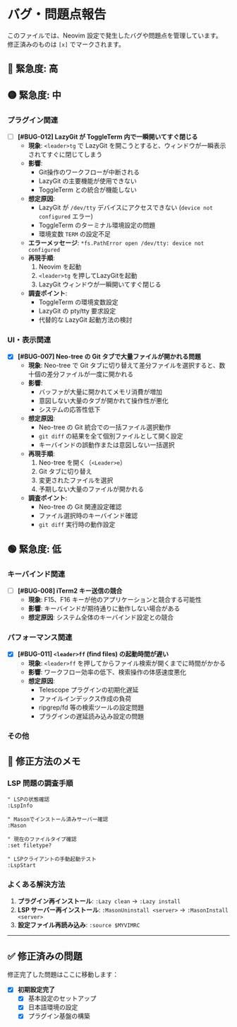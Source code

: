 # バグ・問題点報告

このファイルでは、Neovim 設定で発生したバグや問題点を管理しています。
修正済みのものは `[x]` でマークされます。

## 🚨 緊急度: 高

## 🟡 緊急度: 中

### プラグイン関連

- [ ] **[#BUG-012] LazyGit が ToggleTerm 内で一瞬開いてすぐ閉じる**
  - **現象**: `<leader>tg` で LazyGit を開こうとすると、ウィンドウが一瞬表示されてすぐに閉じてしまう
  - **影響**:
    - Git操作のワークフローが中断される
    - LazyGit の主要機能が使用できない
    - ToggleTerm との統合が機能しない
  - **想定原因**:
    - LazyGit が `/dev/tty` デバイスにアクセスできない (`device not configured` エラー)
    - ToggleTerm のターミナル環境設定の問題
    - 環境変数 `TERM` の設定不足
  - **エラーメッセージ**: `*fs.PathError open /dev/tty: device not configured`
  - **再現手順**:
    1. Neovim を起動
    2. `<leader>tg` を押してLazyGitを起動
    3. LazyGit ウィンドウが一瞬開いてすぐ閉じる
  - **調査ポイント**:
    - ToggleTerm の環境変数設定
    - LazyGit の pty/tty 要求設定
    - 代替的な LazyGit 起動方法の検討

### UI・表示関連

- [x] **[#BUG-007] Neo-tree の Git タブで大量ファイルが開かれる問題**
  - **現象**: Neo-tree で Git タブに切り替えて差分ファイルを選択すると、数十個の差分ファイルが一度に開かれる
  - **影響**:
    - バッファが大量に開かれてメモリ消費が増加
    - 意図しない大量のタブが開かれて操作性が悪化
    - システムの応答性低下
  - **想定原因**:
    - Neo-tree の Git 統合での一括ファイル選択動作
    - `git diff` の結果を全て個別ファイルとして開く設定
    - キーバインドの誤動作または意図しない一括選択
  - **再現手順**:
    1. Neo-tree を開く（`<Leader>e`）
    2. Git タブに切り替え
    3. 変更されたファイルを選択
    4. 予期しない大量のファイルが開かれる
  - **調査ポイント**:
    - Neo-tree の Git 関連設定確認
    - ファイル選択時のキーバインド確認
    - `git diff` 実行時の動作設定

## 🟢 緊急度: 低

### キーバインド関連

- [ ] **[#BUG-008] iTerm2 キー送信の競合**
  - **現象**: F15、F16 キーが他のアプリケーションと競合する可能性
  - **影響**: キーバインドが期待通りに動作しない場合がある
  - **想定原因**: システム全体のキーバインド設定との競合

### パフォーマンス関連

- [x] **[#BUG-011] `<leader>ff` (find files) の起動時間が遅い**
  - **現象**: `<leader>ff` を押してからファイル検索が開くまでに時間がかかる
  - **影響**: ワークフロー効率の低下、検索操作の体感速度悪化
  - **想定原因**:
    - Telescope プラグインの初期化遅延
    - ファイルインデックス作成の負荷
    - ripgrep/fd 等の検索ツールの設定問題
    - プラグインの遅延読み込み設定の問題

### その他

## 🔧 修正方法のメモ

### LSP 問題の調査手順

```vim
" LSPの状態確認
:LspInfo

" Masonでインストール済みサーバー確認
:Mason

" 現在のファイルタイプ確認
:set filetype?

" LSPクライアントの手動起動テスト
:LspStart
```

### よくある解決方法

1. **プラグイン再インストール**: `:Lazy clean` → `:Lazy install`
2. **LSP サーバー再インストール**: `:MasonUninstall <server>` → `:MasonInstall <server>`
3. **設定ファイル再読み込み**: `:source $MYVIMRC`

---

## ✅ 修正済みの問題

修正完了した問題はここに移動します：

- [x] **初期設定完了**
  - [x] 基本設定のセットアップ
  - [x] 日本語環境の設定
  - [x] プラグイン基盤の構築
